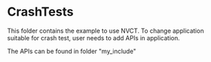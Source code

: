 # CrashTests

This folder contains the example to use NVCT. To change application suitable for crash test, user needs to add APIs in application.

The APIs can be found in folder "my_include"
